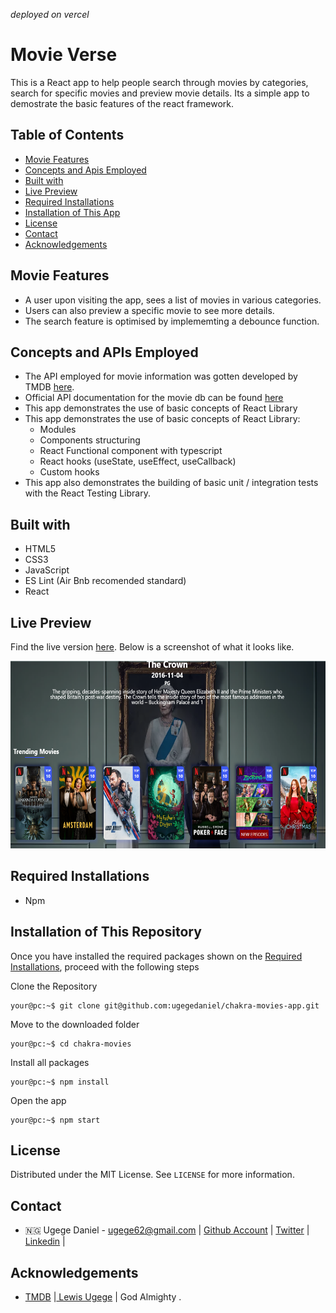 *deployed on vercel*
# Movie Verse

This is a React app to help people search through movies by categories, search for specific movies and preview movie details. Its a simple app to demostrate the basic features of the react framework.

## Table of Contents

- [Movie Features](#movie-features)
- [Concepts and Apis Employed](#concepts-and-apis-employed)
- [Built with](#built-with)
- [Live Preview](#live-preview)
- [Required Installations](#required-installations)
- [Installation of This App](#instalation)
- [License](#license)
- [Contact](#contact)
- [Acknowledgements](#acknowledgements)

<!-- Movie features -->

## Movie Features

- A user upon visiting the app, sees a list of movies in various categories.
- Users can also preview a specific movie to see more details.
- The search feature is optimised by implememting a debounce function. 

<!-- concepts and apis employed -->

## Concepts and APIs Employed

- The API employed for movie information was gotten developed by TMDB [here](https://www.themoviedb.org/).
- Official API documentation for the movie db can be found [here](https://developers.themoviedb.org/3)
- This app demonstrates the use of basic concepts of React Library 
- This app demonstrates the use of basic concepts of React Library: 
  - Modules
  - Components structuring 
  - React Functional component with typescript
  - React hooks (useState, useEffect, useCallback)
  - Custom hooks
- This app also demonstrates the building of basic unit / integration tests with the React Testing Library.

## Built with

- HTML5
- CSS3
- JavaScript
- ES Lint (Air Bnb recomended standard)
- React

<!-- LIVE PREVIEW -->

## Live Preview

Find the live version [here](https://movie-verse-phi.vercel.app/).
Below is a screenshot of what it looks like.

<img src="src/assests/img/movie-verse.png" alt="screenshot" height="300px" width="auto"/>


<!-- REQUIRED INSTALLATION -->

## Required Installations

- Npm

<!-- INSTALLATION -->

## Installation of This Repository

Once you have installed the required packages shown on the [Required Installations](#required-installations), proceed with the following steps

Clone the Repository

```Shell
your@pc:~$ git clone git@github.com:ugegedaniel/chakra-movies-app.git
```

Move to the downloaded folder

```Shell
your@pc:~$ cd chakra-movies
```

Install all packages

```Shell
your@pc:~$ npm install
```

Open the app

```Shell
your@pc:~$ npm start
```

## License

Distributed under the MIT License. See `LICENSE` for more information.

<!-- CONTACT -->

## Contact

- 🇳🇬  Ugege Daniel - ugege62@gmail.com | [Github Account](https://github.com/ugegedaniel) | [Twitter](https://twitter.com/ugege_daniel) | [Linkedin](https://www.linkedin.com/in/daniel-ugege-50a499227) | 

## Acknowledgements

- <a href="https://www.themoviedb.org/"> TMDB</a> |<a href="https://github.com/frankly034"> Lewis Ugege</a> | God Almighty .